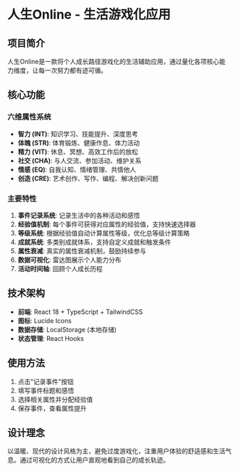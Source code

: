 # 人生Online - 生活游戏化应用

## 项目简介

人生Online是一款将个人成长路径游戏化的生活辅助应用，通过量化各项核心能力维度，让每一次努力都有迹可循。

## 核心功能

### 六维属性系统
- **智力 (INT)**: 知识学习、技能提升、深度思考
- **体魄 (STR)**: 体育锻炼、健康作息、体力活动  
- **精力 (VIT)**: 休息、冥想、高效工作后的放松
- **社交 (CHA)**: 与人交流、参加活动、维护关系
- **情感 (EQ)**: 自我认知、情绪管理、共情他人
- **创造 (CRE)**: 艺术创作、写作、编程、解决创新问题

### 主要特性
1. **事件记录系统**: 记录生活中的各种活动和感悟
2. **经验值机制**: 每个事件可获得对应属性的经验值，支持快速选择器
3. **等级系统**: 根据经验值自动计算属性等级，优化总等级计算策略
4. **成就系统**: 多类别成就体系，支持自定义成就和触发条件
5. **属性衰减**: 真实的属性衰减机制，鼓励持续参与
6. **数据可视化**: 雷达图展示个人能力分布
7. **活动时间轴**: 回顾个人成长历程

## 技术架构

- **前端**: React 18 + TypeScript + TailwindCSS
- **图标**: Lucide Icons
- **数据存储**: LocalStorage (本地存储)
- **状态管理**: React Hooks

## 使用方法

1. 点击"记录事件"按钮
2. 填写事件标题和感悟
3. 选择相关属性并分配经验值
4. 保存事件，查看属性提升

## 设计理念

以温暖、现代的设计风格为主，避免过度游戏化，注重用户体验的舒适感和生活气息。通过可视化的方式让用户直观地看到自己的成长轨迹。